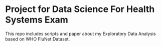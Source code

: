 # Project for Data Science For Health Systems Exam

This repo includes scripts and paper about my Exploratory Data Analysis based on WHO FluNet Dataset.
